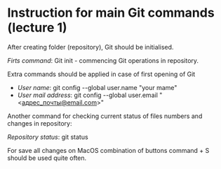 # Instruction for main Git commands (lecture 1)

After creating folder (repository), Git should be initialised.

*Firts command*: Git init - commencing Git operations in repository.

Extra commands should be applied in case of first opening of Git
* *User name*: git config --global user.name "your mame"
* *User mail address*: git config --global user.email "<адрес_почты@email.com>"

Another command for checking current status of files numbers and changes in repository:

*Repository status*: git status

For save all changes on MacOS combination of buttons command + S should be used quite often. 

